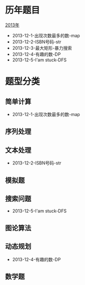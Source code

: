 # 历年题目

[2013年](/2013/2013题解及分析.md)

+ 2013-12-1-出现次数最多的数-map
+ 2013-12-2-ISBN号码-str
+ 2013-12-3-最大矩形-暴力搜索
+ 2013-12-4-有趣的数-DP
+ 2013-12-5-I'am stuck-DFS

# 题型分类

## 简单计算

+ 2013-12-1-出现次数最多的数-map

## 序列处理

## 文本处理

+ 2013-12-2-ISBN号码-str

## 模拟题

## 搜索问题

+ 2013-12-5-I'am stuck-DFS

## 图论算法

## 动态规划

+ 2013-12-4-有趣的数-DP

## 数学题

